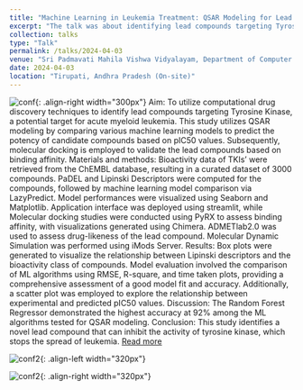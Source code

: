 ```yaml
---
title: "Machine Learning in Leukemia Treatment: QSAR Modeling for Lead Compound Identification"
excerpt: "The talk was about identifying lead compounds targeting Tyrosine Kinase for Acute Myeloid Leukemia using QSAR Modeling and Molecular Docking."
collection: talks
type: "Talk"
permalink: /talks/2024-04-03
venue: "Sri Padmavati Mahila Vishwa Vidyalayam, Department of Computer Science"
date: 2024-04-03
location: "Tirupati, Andhra Pradesh (On-site)"
---
```

![conf](/sohith/images/conference_spmvv_3.jpg){: .align-right width="300px"}
Aim:  To utilize computational drug discovery techniques to identify lead compounds targeting Tyrosine Kinase, a potential target for acute myeloid leukemia. This study utilizes QSAR modeling by comparing various machine learning models to predict the potency of candidate compounds based on pIC50 values. Subsequently, molecular docking is employed to validate the lead compounds based on binding affinity. Materials and methods: Bioactivity data of TKIs’ were retrieved from the ChEMBL database, resulting in a curated dataset of 3000 compounds. PaDEL and Lipinski Descriptors were computed for the compounds, followed by machine learning model comparison via LazyPredict. Model performances were visualized using Seaborn and Matplotlib. Application interface was deployed using streamlit, while Molecular docking studies were conducted using PyRX to assess binding affinity, with visualizations generated using Chimera. ADMETlab2.0 was used to assess drug-likeness of the lead compound. Molecular Dynamic Simulation was performed using iMods Server. Results: Box plots were generated to visualize the relationship between Lipinski descriptors and the bioactivity class of compounds.  Model evaluation involved the comparison of ML algorithms using RMSE, R-square, and time taken plots, providing a comprehensive assessment of a good model fit and accuracy. Additionally, a scatter plot was employed to explore the relationship between experimental and predicted pIC50 values. Discussion: The Random Forest Regressor demonstrated the highest accuracy at 92% among the ML algorithms tested for QSAR modeling.  Conclusion: This study identifies a novel lead compound that can inhibit the activity of tyrosine kinase, which stops the spread of leukemia.  [Read more](https://docs.google.com/presentation/d/147HJim4cYBW76uU8KdPPKxTDdNdYRin9/edit?usp=sharing&ouid=100906669484248521171&rtpof=true&sd=true)

![conf2](/sohith/images/conference_spmvv.jpg){: .align-left width="320px"}

![conf2](/sohith/images/conference_spmvv_2.jpg){: .align-right width="320px"}

